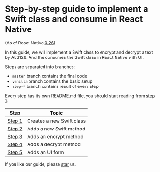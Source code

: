 # Step-by-step guide to implement a Swift class and consume in React Native

(As of React Native [0.26](http://facebook.github.io/react-native/releases/0.26/))

In this guide, we will implement a Swift class to encrypt and decrypt a text by AES128. And the consumes the Swift class in React Native with UI.

Steps are separated into branches:
* `master` branch contains the final code
* `vanilla` branch contains the basic setup
* `step-*` branch contains result of every step

Every step has its own README.md file, you should start reading from [step 1](https://github.com/candrholdings/reactnative-crypto-demo/blob/step-1/README.md).

| Step                                                                            | Topic                     |
| ------------------------------------------------------------------------------- | ------------------------- |
| [Step 1](https://github.com/candrholdings/reactnative-crypto-demo/tree/step-1/) | Creates a new Swift class |
| [Step 2](https://github.com/candrholdings/reactnative-crypto-demo/tree/step-2/) | Adds a new Swift method   |
| [Step 3](https://github.com/candrholdings/reactnative-crypto-demo/tree/step-3/) | Adds an encrypt method    |
| [Step 4](https://github.com/candrholdings/reactnative-crypto-demo/tree/step-4/) | Adds a decrypt method     |
| [Step 5](https://github.com/candrholdings/reactnative-crypto-demo/tree/step-5/) | Adds an UI form           |

If you like our guide, please [star](https://github.com/candrholdings/reactnative-crypto-demo/stargazers) us.
